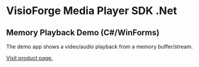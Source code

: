 ﻿# VisioForge Media Player SDK .Net

## Memory Playback Demo (C#/WinForms)

The demo app shows a video/audio playback from a memory buffer/stream.

[Visit product page.](https://www.visioforge.com/media-player-sdk-net)